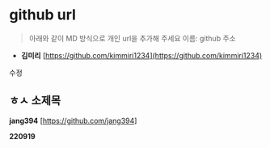 # github url
> 아래와 같이 MD 방식으로 개인 url을 추가해 주세요
> 이름: github 주소

* **김미리** [https://github.com/kimmiri1234](https://github.com/kimmiri1234)

수정

## ㅎㅅ 소제목

**jang394** [https://github.com/jang394]

__220919__